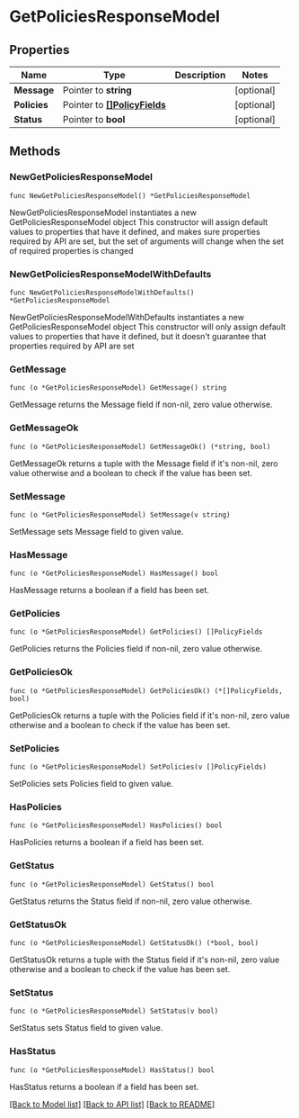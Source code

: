 # GetPoliciesResponseModel

## Properties

Name | Type | Description | Notes
------------ | ------------- | ------------- | -------------
**Message** | Pointer to **string** |  | [optional] 
**Policies** | Pointer to [**[]PolicyFields**](PolicyFields.md) |  | [optional] 
**Status** | Pointer to **bool** |  | [optional] 

## Methods

### NewGetPoliciesResponseModel

`func NewGetPoliciesResponseModel() *GetPoliciesResponseModel`

NewGetPoliciesResponseModel instantiates a new GetPoliciesResponseModel object
This constructor will assign default values to properties that have it defined,
and makes sure properties required by API are set, but the set of arguments
will change when the set of required properties is changed

### NewGetPoliciesResponseModelWithDefaults

`func NewGetPoliciesResponseModelWithDefaults() *GetPoliciesResponseModel`

NewGetPoliciesResponseModelWithDefaults instantiates a new GetPoliciesResponseModel object
This constructor will only assign default values to properties that have it defined,
but it doesn't guarantee that properties required by API are set

### GetMessage

`func (o *GetPoliciesResponseModel) GetMessage() string`

GetMessage returns the Message field if non-nil, zero value otherwise.

### GetMessageOk

`func (o *GetPoliciesResponseModel) GetMessageOk() (*string, bool)`

GetMessageOk returns a tuple with the Message field if it's non-nil, zero value otherwise
and a boolean to check if the value has been set.

### SetMessage

`func (o *GetPoliciesResponseModel) SetMessage(v string)`

SetMessage sets Message field to given value.

### HasMessage

`func (o *GetPoliciesResponseModel) HasMessage() bool`

HasMessage returns a boolean if a field has been set.

### GetPolicies

`func (o *GetPoliciesResponseModel) GetPolicies() []PolicyFields`

GetPolicies returns the Policies field if non-nil, zero value otherwise.

### GetPoliciesOk

`func (o *GetPoliciesResponseModel) GetPoliciesOk() (*[]PolicyFields, bool)`

GetPoliciesOk returns a tuple with the Policies field if it's non-nil, zero value otherwise
and a boolean to check if the value has been set.

### SetPolicies

`func (o *GetPoliciesResponseModel) SetPolicies(v []PolicyFields)`

SetPolicies sets Policies field to given value.

### HasPolicies

`func (o *GetPoliciesResponseModel) HasPolicies() bool`

HasPolicies returns a boolean if a field has been set.

### GetStatus

`func (o *GetPoliciesResponseModel) GetStatus() bool`

GetStatus returns the Status field if non-nil, zero value otherwise.

### GetStatusOk

`func (o *GetPoliciesResponseModel) GetStatusOk() (*bool, bool)`

GetStatusOk returns a tuple with the Status field if it's non-nil, zero value otherwise
and a boolean to check if the value has been set.

### SetStatus

`func (o *GetPoliciesResponseModel) SetStatus(v bool)`

SetStatus sets Status field to given value.

### HasStatus

`func (o *GetPoliciesResponseModel) HasStatus() bool`

HasStatus returns a boolean if a field has been set.


[[Back to Model list]](../README.md#documentation-for-models) [[Back to API list]](../README.md#documentation-for-api-endpoints) [[Back to README]](../README.md)


